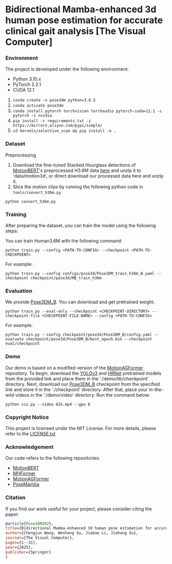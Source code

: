 
 
# Bidirectional Mamba-enhanced 3d human pose estimation for accurate clinical gait analysis [The Visual Computer]



### Environment

The project is developed under the following environment:

- Python 3.10.x
- PyTorch 2.2.1
- CUDA 12.1

1. `conda create -n pose3dm python=3.8.5`
2. `conda activate pose3dm`
3. `conda install pytorch torchvision torchaudio pytorch-cuda=12.1 -c pytorch -c nvidia`
4. `pip install -r requirements.txt -i https://mirrors.aliyun.com/pypi/simple/`
5. `cd kernels/selective_scan && pip install -e .`

### Dataset

Preprocessing

1. Download the fine-tuned Stacked Hourglass detections of [MotionBERT](https://github.com/Walter0807/MotionBERT/blob/main/docs/pose3d.md)'s preprocessed H3.6M data [here](https://onedrive.live.com/?authkey=%21AMG5RlzJp%2D7yTNw&id=A5438CD242871DF0%21206&cid=A5438CD242871DF0) and unzip it to 'data/motion3d', or direct download our processed data here and unzip it.
2. Slice the motion clips by running the following python code in `tools/convert_h36m.py`

`python convert_h36m.py`

### Training

After preparing the dataset, you can train the model using the following steps:

You can train Human3.6M with the following command:

`python train.py --config <PATH-TO-CONFIG> --checkpoint <PATH-TO-CHECKPOINT>`

For example:

`python train.py --config configs/pose3d/Pose3DM_train_h36m_B.yaml --checkpoint checkpoint/pose3d/MB_train_h36m`


### Evaluation
We provide [Pose3DM_B](https://drive.google.com/file/d/123AA9GDnnnbkiGuK-VoynY4bx4wPIn_1/view?usp=drive_link). You can download and get pretrained weight.

`python train.py --eval-only --checkpoint <CHECKPOINT-DIRECTORY> --checkpoint-file <CHECKPOINT-FILE-NAME> --config <PATH-TO-CONFIG>`

For example:

`python train.py --config checkpoint/pose3d/Pose3DM_B/config.yaml --evaluate checkpoint/pose3d/Pose3DM_B/best_epoch.bin --checkpoint eval/checkpoint`

### Demo

Our demo is based on a modified version of the [MotionAGFormer](https://github.com/TaatiTeam/MotionAGFormer) repository. To begin, download the [YOLOv3](https://drive.google.com/drive/folders/1_ENAMOsPM7FXmdYRbkwbFHgzQq_B_NQA) and [HRNet](https://drive.google.com/drive/folders/1_ENAMOsPM7FXmdYRbkwbFHgzQq_B_NQA) pretrained models from the provided link and place them in the './demo/lib/checkpoint' directory. Next, download our [Pose3DM_B](https://drive.google.com/file/d/123AA9GDnnnbkiGuK-VoynY4bx4wPIn_1/view?usp=drive_link) checkpoint from the specified link and store it in the './checkpoint' directory. After that, place your in-the-wild videos in the './demo/video' directory. Run the command below:

`python vis.py --video AIG.mp4 --gpu 0`



### Copyright Notice

This project is licensed under the MIT License. For more details, please refer to the [LICENSE.txt](https://github.com/Reus3237/Pose3DM/blob/main/LICENSE.txt)

### Acknowledgement

Our code refers to the following repositories:

- [MotionBERT](https://github.com/Walter0807/MotionBERT)
- [MHFormer](https://github.com/Vegetebird/MHFormer)
- [MotionAGFormer](https://github.com/TaatiTeam/MotionAGFormer)
- [PoseMamba](https://github.com/nankingjing/PoseMamba)


### Citation

If you find our work useful for your project, please consider citing the paper:

```bibtex
@article{Pose3DM2025,
title={Bidirectional Mamba-enhanced 3d human pose estimation for accurate clinical gait analysis},
author={Chengjun Wang, Wenhang Su, Jiabao Li, Jiahang Xu},
journal={The Visual Computer},
pages={1--31},
year={2025},
publisher={Springer}
}
```
